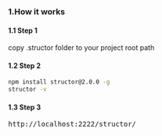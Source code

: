 ### 1.How it works

#### 1.1 Step 1
  
copy .structor folder to your project root path

#### 1.2 Step 2
```bash
npm install structor@2.0.0 -g 
structor -v
``` 

#### 1.3 Step 3
<pre>
http://localhost:2222/structor/
</pre>